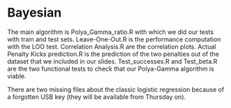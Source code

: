# Bayesian

The main algorithm is Polya_Gamma_ratio.R with which we did our tests with train and test sets.
Leave-One-Out.R is the performance computation with the LOO test.
Correlation Analysis.R are the correlation plots.
Actual Penalty Kicks prediction.R is the prediction of the two penalties out of the dataset that we included in our slides.
Test_successes.R and Test_beta.R are the two functional tests to check that our Polya-Gamma algorithm is viable.

There are two missing files about the classic logistic regression because of a forgotten USB key (they will be available from Thursday on).
